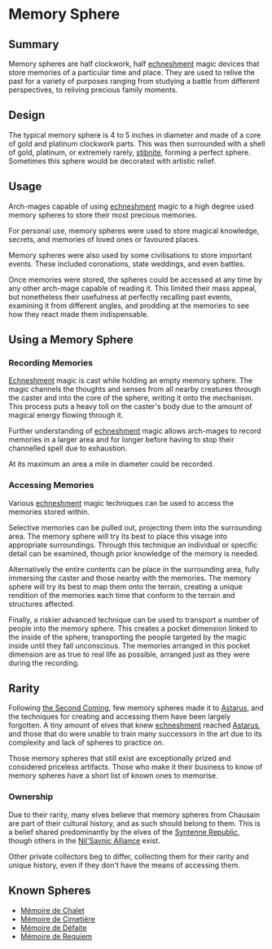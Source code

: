 # Memory Sphere

## Summary

Memory spheres are half clockwork, half [echneshment](../../../mechanics/magic/echneshment.md) magic devices that store memories of a particular time and place. They are used to relive the past for a variety of purposes ranging from studying a battle from different perspectives, to reliving precious family moments.

## Design

The typical memory sphere is 4 to 5 inches in diameter and made of a core of gold and platinum clockwork parts. This was then surrounded with a shell of gold, platinum, or extremely rarely, [stibnite](../../stibnite.md), forming a perfect sphere. Sometimes this sphere would be decorated with artistic relief.

## Usage

Arch-mages capable of using [echneshment](../../../mechanics/magic/echneshment.md) magic to a high degree used memory spheres to store their most precious memories.

For personal use, memory spheres were used to store magical knowledge, secrets, and memories of loved ones or favoured places.

Memory spheres were also used by some civilisations to store important events. These included coronations, state weddings, and even battles.

Once memories were stored, the spheres could be accessed at any time by any other arch-mage capable of reading it. This limited their mass appeal, but nonetheless their usefulness at perfectly recalling past events, examining it from different angles, and prodding at the memories to see how they react made them indispensable.

## Using a Memory Sphere

### Recording Memories

[Echneshment](../../../mechanics/magic/echneshment.md) magic is cast while holding an empty memory sphere. The magic channels the thoughts and senses from all nearby creatures through the caster and into the core of the sphere, writing it onto the mechanism. This process puts a heavy toll on the caster's body due to the amount of magical energy flowing through it.

Further understanding of [echneshment](../../../mechanics/magic/echneshment.md) magic allows arch-mages to record memories in a larger area and for longer before having to stop their channelled spell due to exhaustion.

At its maximum an area a mile in diameter could be recorded.

### Accessing Memories

Various [echneshment](../../../mechanics/magic/echneshment.md) magic techniques can be used to access the memories stored within.

Selective memories can be pulled out, projecting them into the surrounding area. The memory sphere will try its best to place this visage into appropriate surroundings. Through this technique an individual or specific detail can be examined, though prior knowledge of the memory is needed.

Alternatively the entire contents can be place in the surrounding area, fully immersing the caster and those nearby with the memories. The memory sphere will try its best to map them onto the terrain, creating a unique rendition of the memories each time that conform to the terrain and structures affected.

Finally, a riskier advanced technique can be used to transport a number of people into the memory sphere. This creates a pocket dimension linked to the inside of the sphere, transporting the people targeted by the magic inside until they fall unconscious. The memories arranged in this pocket dimension are as true to real life as possible, arranged just as they were during the recording.

## Rarity

Following [the Second Coming](../../../history/events/the-second-coming.md), few memory spheres made it to [Astarus](../../../celestial-objects/astarus.md), and the techniques for creating and accessing them have been largely forgotten. A tiny amount of elves that knew [echneshment](../../../mechanics/magic/echneshment.md) reached [Astarus](../../../celestial-objects/astarus.md), and those that do were unable to train many successors in the art due to its complexity and lack of spheres to practice on.

Those memory spheres that still exist are exceptionally prized and considered priceless artifacts. Those who make it their business to know of memory spheres have a short list of known ones to memorise.

### Ownership

Due to their rarity, many elves believe that memory spheres from Chausain are part of their cultural history, and as such should belong to them. This is a belief shared predominantly by the elves of the [Syntenne Republic](../../../civilisations/syntenne-republic/syntenne-republic.md), though others in the [Nil'Savnic Alliance](../../../civilisations/nilsavnic-alliance/nilsavnic-alliance.md) exist.

Other private collectors beg to differ, collecting them for their rarity and unique history, even if they don't have the means of accessing them.

## Known Spheres

- [Mémoire de Chalet](memoire-de-chalet.md)
- [Mémoire de Cimetière](memoire-de-cimetiere.md)
- [Mémoire de Défaite](memoire-de-defaite.md)
- [Mémoire de Requiem](memoire-de-requiem.md)
